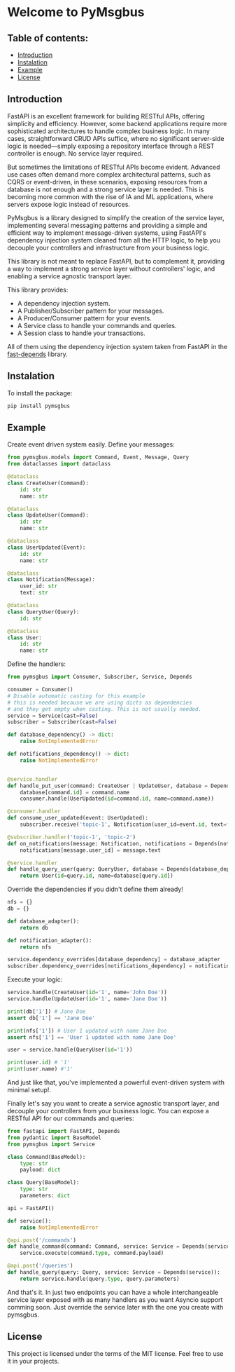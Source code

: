 # Welcome to PyMsgbus

## Table of contents:

- [Introduction](#introduction)
- [Instalation](#instalation)
- [Example](#example)
- [License](#license)

## Introduction

FastAPI is an excellent framework for building RESTful APIs, offering simplicity and efficiency. However, some backend applications require more sophisticated architectures to handle complex business logic. In many cases, straightforward CRUD APIs suffice, where no significant server-side logic is needed—simply exposing a repository interface through a REST controller is enough. No service layer required.

But sometimes the limitations of RESTful APIs become evident. Advanced use cases often demand more complex architectural patterns, such as CQRS or event-driven, in these scenarios, exposing resources from a database is not enough and a strong service layer is needed. This is becoming more common with the rise of IA and ML applications, where servers expose logic instead of resources.

PyMsgbus is a library designed to simplify the creation of the service layer, implementing several messaging patterns and providing a simple and efficient way to implement message-driven systems, using FastAPI's dependency injection system cleaned from all the HTTP logic, to help you decouple your controllers and infrastructure from your business logic.

This library is not meant to replace FastAPI, but to complement it, providing a way to implement a strong service layer without controllers' logic, and enabling a service agnostic transport layer.

This library provides:

- A dependency injection system.
- A Publisher/Subscriber pattern for your messages.
- A Producer/Consumer pattern for your events.
- A Service class to handle your commands and queries.
- A Session class to handle your transactions.

All of them using the dependency injection system taken from FastAPI in the [fast-depends](https://github.com/Lancetnik/FastDepends) library.

## Instalation

To install the package:

```bash
pip install pymsgbus
```

## Example

Create event driven system easily. Define your messages:

```python
from pymsgbus.models import Command, Event, Message, Query
from dataclasses import dataclass

@dataclass
class CreateUser(Command):
    id: str
    name: str

@dataclass
class UpdateUser(Command):
    id: str
    name: str

@dataclass
class UserUpdated(Event):
    id: str
    name: str

@dataclass
class Notification(Message):
    user_id: str
    text: str

@dataclass
class QueryUser(Query):
    id: str

@dataclass
class User:
    id: str
    name: str
```

Define the handlers:

```python
from pymsgbus import Consumer, Subscriber, Service, Depends

consumer = Consumer() 
# Disable automatic casting for this example
# this is needed because we are using dicts as dependencies
# and they get empty when casting. This is not usually needed.
service = Service(cast=False)
subscriber = Subscriber(cast=False)

def database_dependency() -> dict:
    raise NotImplementedError

def notifications_dependency() -> dict:
    raise NotImplementedError


@service.handler
def handle_put_user(command: CreateUser | UpdateUser, database = Depends(database_dependency)):
    database[command.id] = command.name
    consumer.handle(UserUpdated(id=command.id, name=command.name))

@consumer.handler
def consume_user_updated(event: UserUpdated):
    subscriber.receive('topic-1', Notification(user_id=event.id, text=f'User {event.id} updated with name {event.name}')) 

@subscriber.handler('topic-1', 'topic-2')
def on_notifications(message: Notification, notifications = Depends(notifications_dependency)):
    notifications[message.user_id] = message.text

@service.handler
def handle_query_user(query: QueryUser, database = Depends(database_dependency)) -> User:
    return User(id=query.id, name=database[query.id])
```

Override the dependencies if you didn't define them already!

```python
nfs = {}
db = {}

def database_adapter():
    return db

def notification_adapter():
    return nfs

service.dependency_overrides[database_dependency] = database_adapter
subscriber.dependency_overrides[notifications_dependency] = notification_adapter
```

Execute your logic:

```python
service.handle(CreateUser(id='1', name='John Doe'))
service.handle(UpdateUser(id='1', name='Jane Doe'))

print(db['1']) # Jane Doe
assert db['1'] == 'Jane Doe'

print(nfs['1']) # User 1 updated with name Jane Doe
assert nfs['1'] == 'User 1 updated with name Jane Doe'

user = service.handle(QueryUser(id='1'))

print(user.id) # '1'
print(user.name) #'1'
```

And just like that, you've implemented a powerful event-driven system with minimal setup!.

Finally let's say you want to create a service agnostic transport layer, and decouple your controllers
from your business logic. You can expose a RESTful API for our commands and queries:

```python
from fastapi import FastAPI, Depends
from pydantic import BaseModel
from pymsgbus import Service

class Command(BaseModel):
    type: str
    payload: dict

class Query(BaseModel):
    type: str
    parameters: dict

api = FastAPI()

def service():
    raise NotImplementedError

@api.post('/commands')
def handle_command(command: Command, service: Service = Depends(service)):
    service.execute(command.type, command.payload)

@api.post('/queries')
def handle_query(query: Query, service: Service = Depends(service)):
    return service.handle(query.type, query.parameters)
```

And that's it. In just two endpoints you can have a whole interchangeable service layer exposed with as many handlers as you want Asyncio support comming soon. Just override the service later with the one you create with pymsgbus.

## License

This project is licensed under the terms of the MIT license. Feel free to use it in your projects.
